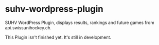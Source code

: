 suhv-wordpress-plugin
=====================

SUHV WordPress Plugin, displays results, rankings and future games from api.swissunihockey.ch. 

This Plugin isn't finished yet. It's still in development.
